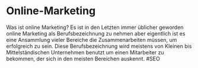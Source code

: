 # Online-Marketing
Was ist online Marketing? Es ist in den Letzten immer üblicher geworden online Marketing als Berufsbezeichnung zu nehmen aber eigentlich ist es eine Ansammlung vieler Bereiche die Zusammenarbeiten müssen, um erfolgreich zu sein. Diese Berufsbezeichnung wird meistens von Kleinen bis Mittelständischen Unternehmen benutzt um einen Mitarbeiter zu bekommen, der sich in den meisten Bereichen auskennt. #SEO
